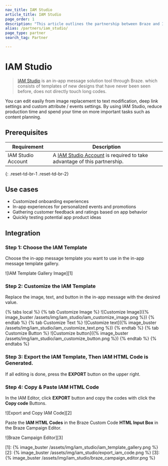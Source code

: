 ```yaml
---
nav_title: IAM Studio
article_title: IAM Studio
page_order: 1
description: "This article outlines the partnership between Braze and IAM Studio, a message personalization platform which allows you to create personalized, rich in-app experiences and deliver them through Braze."
alias: /partners/iam_studio/
page_type: partner
search_tag: Partner

---
```


# IAM Studio

> [IAM Studio](https://www.inappmessage.com) is an in-app message solution tool through Braze. which consists of templates of new designs that have never been seen before, does not directly touch long codes.

You can edit easily from image replacement to text modification, deep link settings and custom attribute / events settings. By using IAM Studio, reduce production time and spend your time on more important tasks such as content planning.

## Prerequisites

| Requirement | Description |
| ----------- | ----------- |
| IAM Studio Account | A [IAM Studio Account](https://www.inappmessage.com/register) is required to take advantage of this partnership. |
{: .reset-td-br-1 .reset-td-br-2}

## Use cases

- Customized onboarding experiences
- In-app experiences for personalized events and promotions
- Gathering customer feedback and ratings based on app behavior
- Quickly testing potential app product ideas

## Integration

### Step 1: Choose the IAM Template

Choose the in-app message template you want to use in the in-app message template gallery.

![IAM Template Gallery Image][1]

### Step 2: Customize the IAM Template

Replace the image, text, and button in the in-app message with the desired value.

{% tabs local %}
{% tab Customize Image %}
![Customize Image]({% image_buster /assets/img/iam_studio/iam_customize_image.png %})
{% endtab %}
{% tab Customize Text %}
![Customize text]({% image_buster /assets/img/iam_studio/iam_customize_text.png %})
{% endtab %}
{% tab Customize Button %}
![Customize button]({% image_buster /assets/img/iam_studio/iam_customize_button.png %})
{% endtab %}
{% endtabs %}

### Step 3: Export the IAM Template, Then IAM HTML Code is Generated.

If all editing is done, press the **EXPORT** button on the upper right.

### Step 4: Copy & Paste IAM HTML Code

In the IAM Editor, click **EXPORT** button and copy the codes with click the **Copy code** Buttons. 

![Export and Copy IAM Code][2]

Paste the **IAM HTML Codes** in the Braze Custom Code **HTML Input Box** in the Braze Campaign Editor.

![Braze Campaign Editor][3]

[1]: {% image_buster /assets/img/iam_studio/iam_template_gallery.png %}
[2]: {% image_buster /assets/img/iam_studio/export_iam_code.png %}
[3]: {% image_buster /assets/img/iam_studio/braze_campaign_editor.png %}